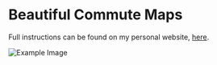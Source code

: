 # Beautiful Commute Maps

Full instructions can be found on my personal website, [here](https://www.emilyboda.com/post/how-to-make-beautiful-and-helpful-maps-of-your-commute).

![Example Image](example-map.png)
